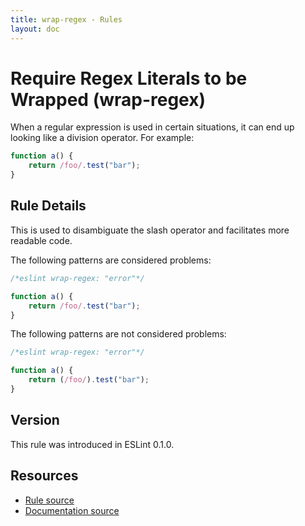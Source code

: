 ```yaml
---
title: wrap-regex - Rules
layout: doc
---
```

<!-- Note: No pull requests accepted for this file. See README.md in the root directory for details. -->

# Require Regex Literals to be Wrapped (wrap-regex)

When a regular expression is used in certain situations, it can end up looking like a division operator. For example:

```js
function a() {
    return /foo/.test("bar");
}
```

## Rule Details

This is used to disambiguate the slash operator and facilitates more readable code.

The following patterns are considered problems:

```js
/*eslint wrap-regex: "error"*/

function a() {
    return /foo/.test("bar");
}
```

The following patterns are not considered problems:

```js
/*eslint wrap-regex: "error"*/

function a() {
    return (/foo/).test("bar");
}
```

## Version

This rule was introduced in ESLint 0.1.0.

## Resources

* [Rule source](https://github.com/eslint/eslint/tree/master/lib/rules/wrap-regex.js)
* [Documentation source](https://github.com/eslint/eslint/tree/master/docs/rules/wrap-regex.md)
